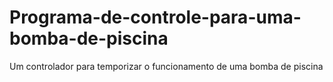# Programa-de-controle-para-uma-bomba-de-piscina
Um controlador para temporizar o funcionamento de uma bomba de piscina
